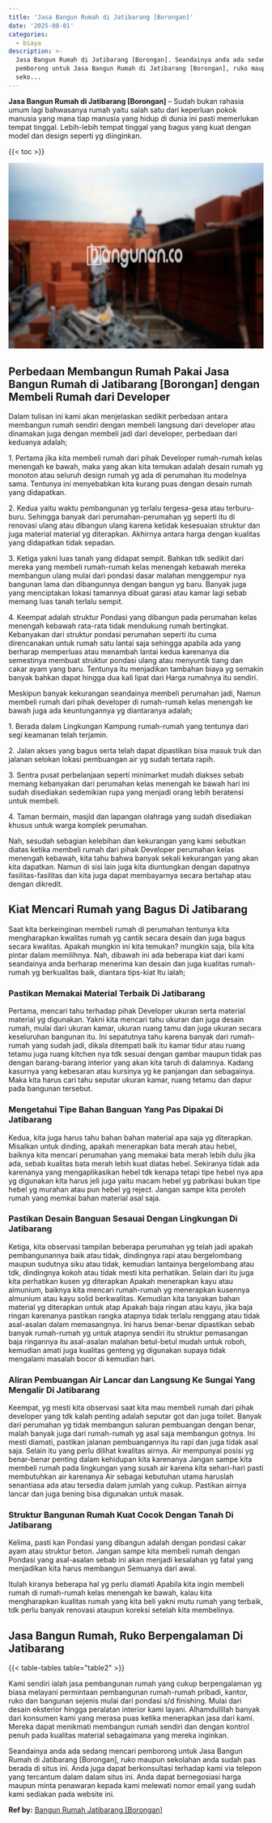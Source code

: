 ```yaml
---
title: 'Jasa Bangun Rumah di Jatibarang [Borongan]'
date: '2025-08-01'
categories:
  - biaya
description: >-
  Jasa Bangun Rumah di Jatibarang [Borongan]. Seandainya anda ada sedang mencari
  pemborong untuk Jasa Bangun Rumah di Jatibarang [Borongan], ruko maupun
  seko...
---
```


**Jasa Bangun Rumah di Jatibarang \[Borongan\]** – Sudah bukan rahasia umum lagi bahwasanya rumah yaitu salah satu dari keperluan pokok manusia yang mana tiap manusia yang hidup di dunia ini pasti memerlukan tempat tinggal. Lebih-lebih tempat tinggal yang bagus yang kuat dengan model dan design seperti yg diinginkan.

{{< toc >}}

![Jasa Bangun Rumah di Jatibarang [Borongan]](/images/borong-bangunan-02.png)

## Perbedaan Membangun Rumah Pakai Jasa Bangun Rumah di Jatibarang \[Borongan\] dengan Membeli Rumah dari Developer

Dalam tulisan ini kami akan menjelaskan sedikit perbedaan antara membangun rumah sendiri dengan membeli langsung dari developer atau dinamakan juga dengan membeli jadi dari developer, perbedaan dari keduanya adalah;

1\. Pertama jika kita membeli rumah dari pihak Developer rumah-rumah kelas menengah ke bawah, maka yang akan kita temukan adalah desain rumah yg monoton atau seluruh design rumah yg ada di perumahan itu modelnya sama. Tentunya ini menyebabkan kita kurang puas dengan desain rumah yang didapatkan.

2\. Kedua yaitu waktu pembangunan yg terlalu tergesa-gesa atau terburu-buru. Sehingga banyak dari perumahan-perumahan yg seperti itu di renovasi ulang atau dibangun ulang karena ketidak kesesuaian struktur dan juga material material yg diterapkan. Akhirnya antara harga dengan kualitas yang didapatkan tidak sepadan.

3\. Ketiga yakni luas tanah yang didapat sempit. Bahkan tdk sedikit dari mereka yang membeli rumah-rumah kelas menengah kebawah mereka membangun ulang mulai dari pondasi dasar malahan menggempur nya bangunan lama dan dibangunnya dengan bangun yg baru. Banyak juga yang menciptakan lokasi tamannya dibuat garasi atau kamar lagi sebab memang luas tanah terlalu sempit.

4\. Keempat adalah struktur Pondasi yang dibangun pada perumahan kelas menengah kebawah rata-rata tidak mendukung rumah bertingkat. Kebanyakan dari struktur pondasi perumahan seperti itu cuma direncanakan untuk rumah satu lantai saja sehingga apabila ada yang berharap memperluas atau menambah lantai kedua karenanya dia semestinya membuat struktur pondasi ulang atau menyuntik tiang dan cakar ayam yang baru. Tentunya itu menjadikan tambahan biaya yg semakin banyak bahkan dapat hingga dua kali lipat dari Harga rumahnya itu sendiri.

Meskipun banyak kekurangan seandainya membeli perumahan jadi, Namun membeli rumah dari pihak developer di rumah-rumah kelas menengah ke bawah juga ada keuntungannya yg diantaranya adalah;

1\. Berada dalam Lingkungan Kampung rumah-rumah yang tentunya dari segi keamanan telah terjamin.

2\. Jalan akses yang bagus serta telah dapat dipastikan bisa masuk truk dan jalanan selokan lokasi pembuangan air yg sudah tertata rapih.

3\. Sentra pusat perbelanjaan seperti minimarket mudah diakses sebab memang kebanyakan dari perumahan kelas menengah ke bawah hari ini sudah disediakan sedemikian rupa yang menjadi orang lebih beratensi untuk membeli.

4\. Taman bermain, masjid dan lapangan olahraga yang sudah disediakan khusus untuk warga komplek perumahan.

Nah, sesudah sebagian kelebihan dan kekurangan yang kami sebutkan diatas ketika membeli rumah dari pihak Developer perumahan kelas menengah kebawah, kita tahu bahwa banyak sekali kekurangan yang akan kita dapatkan. Namun di sisi lain juga kita diuntungkan dengan dapatnya fasilitas-fasilitas dan kita juga dapat membayarnya secara bertahap atau dengan dikredit.

## Kiat Mencari Rumah yang Bagus Di Jatibarang

Saat kita berkeinginan membeli rumah di perumahan tentunya kita mengharapkan kwalitas rumah yg cantik secara desain dan juga bagus secara kwalitas. Apakah mungkin ini kita temukan? mungkin saja, bila kita pintar dalam memilihnya. Nah, dibawah ini ada beberapa kiat dari kami seandainya anda berharap menerima kan desain dan juga kualitas rumah-rumah yg berkualitas baik, diantara tips-kiat Itu ialah;

### Pastikan Memakai Material Terbaik Di Jatibarang

Pertama, mencari tahu terhadap pihak Developer ukuran serta material material yg digunakan. Yakni kita mencari tahu ukuran dan juga desain rumah, mulai dari ukuran kamar, ukuran ruang tamu dan juga ukuran secara keseluruhan bangunan itu. Ini sepatutnya tahu karena banyak dari rumah-rumah yang sudah jadi, dikala ditempati baik itu kamar tidur atau ruang tetamu juga ruang kitchen nya tdk sesuai dengan gambar maupun tidak pas dengan barang-barang interior yang akan kita taruh di dalamnya. Kadang kasurnya yang kebesaran atau kursinya yg ke panjangan dan sebagainya. Maka kita harus cari tahu seputar ukuran kamar, ruang tetamu dan dapur pada bangunan tersebut.

### Mengetahui Tipe Bahan Banguan Yang Pas Dipakai Di Jatibarang

Kedua, kita juga harus tahu bahan bahan material apa saja yg diterapkan. Misalkan untuk dinding, apakah menerapkan bata merah atau hebel, baiknya kita mencari perumahan yang memakai bata merah lebih dulu jika ada, sebab kualitas bata merah lebih kuat diatas hebel. Sekiranya tidak ada karenanya yang mengaplikasikan hebel tdk kenapa tetapi tipe hebel nya apa yg digunakan kita harus jeli juga yaitu macam hebel yg pabrikasi bukan tipe hebel yg murahan atau pun hebel yg reject. Jangan sampe kita peroleh rumah yang memkai bahan material asal saja.

### Pastikan Desain Banguan Sesauai Dengan Lingkungan Di Jatibarang

Ketiga, kita observasi tampilan beberapa perumahan yg telah jadi apakah pembangunannya baik atau tidak, dindingnya rapi atau bergelombang maupun sudutnya siku atau tidak, kemudian lantainya bergelombang atau tdk, dindingnya kokoh atau tidak mesti kita perhatikan. Selain dari itu juga kita perhatikan kusen yg diterapkan Apakah menerapkan kayu atau almunium, baiknya kita mencari rumah-rumah yg menerapkan kusennya almunium atau kayu solid berkwalitas. Kemudian kita tanyakan bahan material yg diterapkan untuk atap Apakah baja ringan atau kayu, jika baja ringan karenanya pastikan rangka atapnya tidak terlalu renggang atau tidak asal-asalan dalam memasangnya. Ini harus benar-benar dipastikan sebab banyak rumah-rumah yg untuk atapnya sendiri itu struktur pemasangan baja ringannya itu asal-asalan malahan betul-betul mudah untuk roboh, kemudian amati juga kualitas genteng yg digunakan supaya tidak mengalami masalah bocor di kemudian hari.

### Aliran Pembuangan Air Lancar dan Langsung Ke Sungai Yang Mengalir Di Jatibarang

Keempat, yg mesti kita observasi saat kita mau membeli rumah dari pihak developer yang tdk kalah penting adalah seputar got dan juga toilet. Banyak dari perumahan yg tidak membangun saluran pembuangan dengan benar, malah banyak juga dari rumah-rumah yg asal saja membangun gotnya. Ini mesti diamati, pastikan jalanan pembuangannya itu rapi dan juga tidak asal saja. Selain itu yang perlu dilihat kwalitas airnya. Air mempunyai posisi yg benar-benar penting dalam kehidupan kita karenanya Jangan sampe kita membeli rumah pada lingkungan yang susah air karena kita sehari-hari pasti membutuhkan air karenanya Air sebagai kebutuhan utama haruslah senantiasa ada atau tersedia dalam jumlah yang cukup. Pastikan airnya lancar dan juga bening bisa digunakan untuk masak.

### Struktur Bangunan Rumah Kuat Cocok Dengan Tanah Di Jatibarang

Kelima, pasti kan Pondasi yang dibangun adalah dengan pondasi cakar ayam atau struktur beton. Jangan sampe kita membeli rumah dengan Pondasi yang asal-asalan sebab ini akan menjadi kesalahan yg fatal yang menjadikan kita harus membangun Semuanya dari awal.

Itulah kiranya beberapa hal yg perlu diamati Apabila kita ingin membeli rumah di rumah-rumah kelas menengah ke bawah, kalau kita mengharapkan kualitas rumah yang kita beli yakni mutu rumah yang terbaik, tdk perlu banyak renovasi ataupun koreksi setelah kita membelinya.

## Jasa Bangun Rumah, Ruko Berpengalaman Di Jatibarang

{{< table-tables table="table2" >}}

Kami sendiri ialah jasa pembangunan rumah yang cukup berpengalaman yg biasa melayani permintaan pembangunan rumah-rumah pribadi, kantor, ruko dan bangunan sejenis mulai dari pondasi s/d finishing. Mulai dari desain eksterior hingga peralatan interior kami layani. Alhamdulillah banyak dari konsumen kami yang merasa puas ketika menerapkan jasa dari kami. Mereka dapat menikmati membangun rumah sendiri dan dengan kontrol penuh pada kualitas material sebagaimana yang mereka inginkan.

Seandainya anda ada sedang mencari pemborong untuk Jasa Bangun Rumah di Jatibarang \[Borongan\], ruko maupun sekolahan anda sudah pas berada di situs ini. Anda juga dapat berkonsultasi terhadap kami via telepon yang tercantum dalam dalam situs ini. Anda dapat bernegosiasi harga maupun minta penawaran kepada kami melewati nomor email yang sudah kami sediakan pada website ini.

**Ref by:** [Bangun Rumah Jatibarang [Borongan]](https://id.wikipedia.org/wiki/Bangun)
